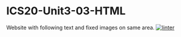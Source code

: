 # ICS20-Unit3-03-HTML
Website with following text and fixed images on same area.
[![linter](https://github.com/Nash-Villarta/ICS20-Unit3-03-HTML/workflows/linter/badge.svg)](https://github.com/marketplace/actions/super-linter)

